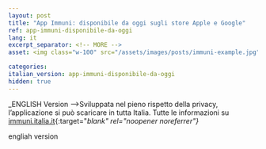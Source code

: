 ```yaml
---
layout: post
title: "App Immuni: disponibile da oggi sugli store Apple e Google"
ref: app-immuni-disponibile-da-oggi
lang: it
excerpt_separator: <!-- MORE -->
asset: <img class="w-100" src="/assets/images/posts/immuni-example.jpg" alt="Immuni disponibile ai cittadini"/>

categories:
italian_version: app-immuni-disponibile-da-oggi
hidden: true
---
```


_ENGLISH Version -->Sviluppata nel pieno rispetto della privacy, l’applicazione si può scaricare in tutta Italia. Tutte le informazioni su [immuni.italia.it](http://immuni.italia.it){:target="_blank" rel="noopener noreferrer"}_

<!-- MORE -->

engliah version


